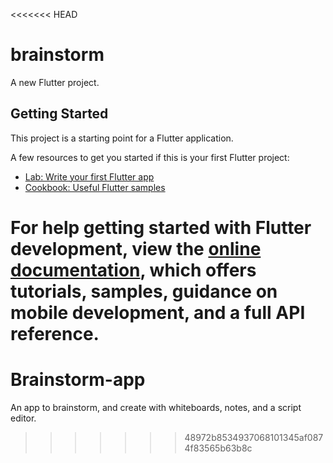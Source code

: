 <<<<<<< HEAD
# brainstorm

A new Flutter project.

## Getting Started

This project is a starting point for a Flutter application.

A few resources to get you started if this is your first Flutter project:

- [Lab: Write your first Flutter app](https://docs.flutter.dev/get-started/codelab)
- [Cookbook: Useful Flutter samples](https://docs.flutter.dev/cookbook)

For help getting started with Flutter development, view the
[online documentation](https://docs.flutter.dev/), which offers tutorials,
samples, guidance on mobile development, and a full API reference.
=======
# Brainstorm-app
An app to brainstorm, and create with whiteboards, notes, and a script editor.
>>>>>>> 48972b8534937068101345af0874f83565b63b8c
